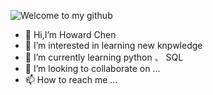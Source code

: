 
![Welcome to my github](https://user-images.githubusercontent.com/106938677/174776782-4f1020c5-8231-4cab-8b2c-f028e6eaa10f.png)

- 👋 Hi,I’m Howard Chen
- 👀 I’m interested in learning new knpwledge
- 🌱 I’m currently learning python 、 SQL
- 💞️ I’m looking to collaborate on ...
- 📫 How to reach me ...

<!---
weikaiC/weikaiC is a ✨ special ✨ repository because its `README.md` (this file) appears on your GitHub profile.
You can click the Preview link to take a look at your changes.
--->
